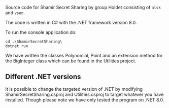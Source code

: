 Source code for Shamir Secret Sharing by group Holdet consisting of `alsk` and `vson`.

The code is written in C# with the .NET framework version 8.0.

To run the console application do:
```
cd .\ShamirSecretSharing\
dotnet run
```

We have written the classes Polynomial, Point and an extension method for the BigInteger class which can be found in the Utilities project.

## Different .NET versions

It is possible to change the targeted version of .NET by modifying ShamirSecretSharing.csproj and Utilities.csproj to target whatever you have installed. 
Though please note we have only tested the program on .NET 8.0.
